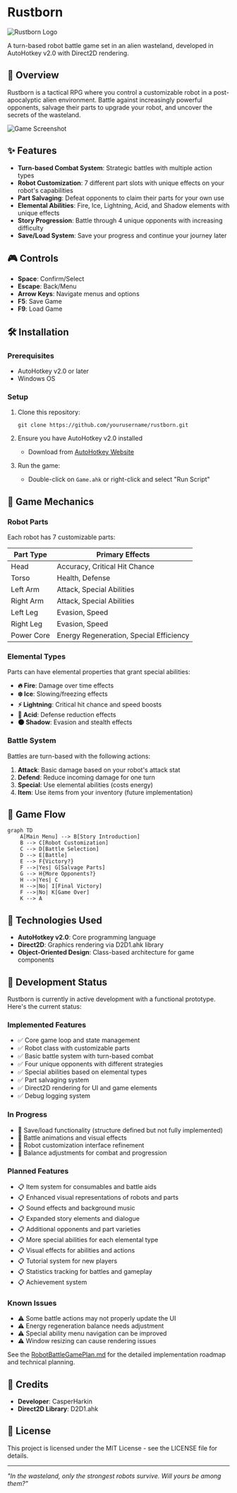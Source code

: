 # Rustborn

![Rustborn Logo](https://placeholder.com/rustborn-logo.png)

A turn-based robot battle game set in an alien wasteland, developed in AutoHotkey v2.0 with Direct2D rendering.

## 🤖 Overview

Rustborn is a tactical RPG where you control a customizable robot in a post-apocalyptic alien environment. Battle against increasingly powerful opponents, salvage their parts to upgrade your robot, and uncover the secrets of the wasteland.

![Game Screenshot](https://placeholder.com/rustborn-screenshot.png)

## ✨ Features

- **Turn-based Combat System**: Strategic battles with multiple action types
- **Robot Customization**: 7 different part slots with unique effects on your robot's capabilities
- **Part Salvaging**: Defeat opponents to claim their parts for your own use
- **Elemental Abilities**: Fire, Ice, Lightning, Acid, and Shadow elements with unique effects
- **Story Progression**: Battle through 4 unique opponents with increasing difficulty
- **Save/Load System**: Save your progress and continue your journey later

## 🎮 Controls

- **Space**: Confirm/Select
- **Escape**: Back/Menu
- **Arrow Keys**: Navigate menus and options
- **F5**: Save Game
- **F9**: Load Game

## 🛠️ Installation

### Prerequisites

- AutoHotkey v2.0 or later
- Windows OS

### Setup

1. Clone this repository:
   ```
   git clone https://github.com/yourusername/rustborn.git
   ```

2. Ensure you have AutoHotkey v2.0 installed
   - Download from [AutoHotkey Website](https://www.autohotkey.com/)

3. Run the game:
   - Double-click on `Game.ahk` or right-click and select "Run Script"

## 🎲 Game Mechanics

### Robot Parts

Each robot has 7 customizable parts:

| Part Type  | Primary Effects                        |
|------------|---------------------------------------|
| Head       | Accuracy, Critical Hit Chance         |
| Torso      | Health, Defense                       |
| Left Arm   | Attack, Special Abilities             |
| Right Arm  | Attack, Special Abilities             |
| Left Leg   | Evasion, Speed                        |
| Right Leg  | Evasion, Speed                        |
| Power Core | Energy Regeneration, Special Efficiency|

### Elemental Types

Parts can have elemental properties that grant special abilities:

- **🔥 Fire**: Damage over time effects
- **❄️ Ice**: Slowing/freezing effects
- **⚡ Lightning**: Critical hit chance and speed boosts
- **🧪 Acid**: Defense reduction effects
- **🌑 Shadow**: Evasion and stealth effects

### Battle System

Battles are turn-based with the following actions:

1. **Attack**: Basic damage based on your robot's attack stat
2. **Defend**: Reduce incoming damage for one turn
3. **Special**: Use elemental abilities (costs energy)
4. **Item**: Use items from your inventory (future implementation)

## 🔄 Game Flow

```mermaid
graph TD
    A[Main Menu] --> B[Story Introduction]
    B --> C[Robot Customization]
    C --> D[Battle Selection]
    D --> E[Battle]
    E --> F{Victory?}
    F -->|Yes| G[Salvage Parts]
    G --> H{More Opponents?}
    H -->|Yes| C
    H -->|No| I[Final Victory]
    F -->|No| K[Game Over]
    K --> A
```

## 🧰 Technologies Used

- **AutoHotkey v2.0**: Core programming language
- **Direct2D**: Graphics rendering via D2D1.ahk library
- **Object-Oriented Design**: Class-based architecture for game components



## 🚧 Development Status

Rustborn is currently in active development with a functional prototype. Here's the current status:

### Implemented Features
- ✅ Core game loop and state management
- ✅ Robot class with customizable parts
- ✅ Basic battle system with turn-based combat
- ✅ Four unique opponents with different strategies
- ✅ Special abilities based on elemental types
- ✅ Part salvaging system
- ✅ Direct2D rendering for UI and game elements
- ✅ Debug logging system

### In Progress
- 🔄 Save/load functionality (structure defined but not fully implemented)
- 🔄 Battle animations and visual effects
- 🔄 Robot customization interface refinement
- 🔄 Balance adjustments for combat and progression

### Planned Features
- 📋 Item system for consumables and battle aids
- 📋 Enhanced visual representations of robots and parts
- 📋 Sound effects and background music
- 📋 Expanded story elements and dialogue
- 📋 Additional opponents and part varieties
- 📋 More special abilities for each elemental type
- 📋 Visual effects for abilities and actions
- 📋 Tutorial system for new players
- 📋 Statistics tracking for battles and gameplay
- 📋 Achievement system

### Known Issues
- ⚠️ Some battle actions may not properly update the UI
- ⚠️ Energy regeneration balance needs adjustment
- ⚠️ Special ability menu navigation can be improved
- ⚠️ Window resizing can cause rendering issues

See the [RobotBattleGamePlan.md](RobotBattleGamePlan.md) for the detailed implementation roadmap and technical planning.

## 👥 Credits

- **Developer**: CasperHarkin
- **Direct2D Library**: D2D1.ahk

## 📄 License

This project is licensed under the MIT License - see the LICENSE file for details.

---

*"In the wasteland, only the strongest robots survive. Will yours be among them?"*